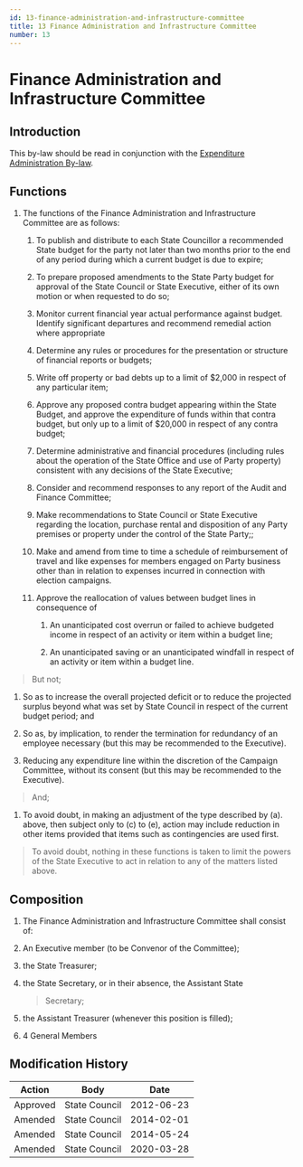 ```yaml
---
id: 13-finance-administration-and-infrastructure-committee
title: 13 Finance Administration and Infrastructure Committee
number: 13
---
```

# Finance Administration and Infrastructure Committee

## Introduction

This by-law should be read in conjunction with the [Expenditure
Administration By-law](./23-expenditure-administration).

## Functions

1.  The functions of the Finance Administration and Infrastructure
    Committee are as follows:

    1.  To publish and distribute to each State Councillor a recommended
        State budget for the party not later than two months prior to
        the end of any period during which a current budget is due to
        expire;

    2.  To prepare proposed amendments to the State Party budget for
        approval of the State Council or State Executive, either of its
        own motion or when requested to do so;

    3.  Monitor current financial year actual performance against
        budget. Identify significant departures and recommend remedial
        action where appropriate

    4.  Determine any rules or procedures for the presentation or
        structure of financial reports or budgets;

    5.  Write off property or bad debts up to a limit of $2,000 in
        respect of any particular item;

    6.  Approve any proposed contra budget appearing within the State
        Budget, and approve the expenditure of funds within that contra
        budget, but only up to a limit of $20,000 in respect of any
        contra budget;

    7.  Determine administrative and financial procedures (including
        rules about the operation of the State Office and use of Party
        property) consistent with any decisions of the State Executive;

    8.  Consider and recommend responses to any report of the Audit and
        Finance Committee;

    9.  Make recommendations to State Council or State Executive
        regarding the location, purchase rental and disposition of any
        Party premises or property under the control of the State
        Party;;

    10. Make and amend from time to time a schedule of reimbursement of
        travel and like expenses for members engaged on Party business
        other than in relation to expenses incurred in connection with
        election campaigns.

    11. Approve the reallocation of values between budget lines in
        consequence of

        1.  An unanticipated cost overrun or failed to achieve budgeted
            income in respect of an activity or item within a budget
            line;

        2.  An unanticipated saving or an unanticipated windfall in
            respect of an activity or item within a budget line.

> But not;

1.  So as to increase the overall projected deficit or to reduce the
    projected surplus beyond what was set by State Council in respect of
    the current budget period; and

2.  So as, by implication, to render the termination for redundancy of
    an employee necessary (but this may be recommended to the
    Executive).

3.  Reducing any expenditure line within the discretion of the Campaign
    Committee, without its consent (but this may be recommended to the
    Executive).

> And;

1.  To avoid doubt, in making an adjustment of the type described by
    (a). above, then subject only to (c) to (e), action may include
    reduction in other items provided that items such as contingencies
    are used first.

> To avoid doubt, nothing in these functions is taken to limit the
> powers of the State Executive to act in relation to any of the matters
> listed above.

## Composition

1.  The Finance Administration and Infrastructure Committee shall
    consist of:



1.  An Executive member (to be Convenor of the Committee);

2.  the State Treasurer;

3.  the State Secretary, or in their absence, the Assistant State
    > Secretary;

4.  the Assistant Treasurer (whenever this position is filled);

5.  4 General Members


## Modification History

<table>
<colgroup>
<col style={{width: "27%"}} />
<col style={{width: "34%"}} />
<col style={{width: "37%"}} />
</colgroup>
<thead>
<tr className="header">
<th><strong>Action</strong></th>
<th><strong>Body</strong></th>
<th><strong>Date</strong></th>
</tr>
</thead>
<tbody>
<tr className="odd">
<td>Approved</td>
<td>State Council</td>
<td>2012-06-23</td>
</tr>
<tr className="even">
<td>Amended</td>
<td>State Council</td>
<td>2014-02-01</td>
</tr>
<tr className="odd">
<td>Amended</td>
<td>State Council</td>
<td>2014-05-24</td>
</tr>
<tr className="even">
<td>Amended</td>
<td>State Council</td>
<td>2020-03-28</td>
</tr>
</tbody>
</table>